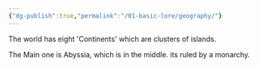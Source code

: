 ```yaml
---
{"dg-publish":true,"permalink":"/01-basic-lore/geography/"}
---
```


The world has eight 'Continents' which are clusters of islands.


The Main one is Abyssia, which is in the middle. its ruled by a monarchy.